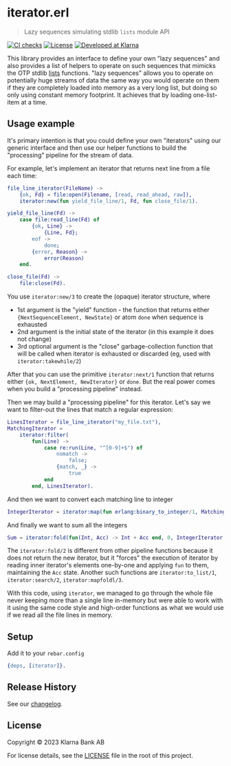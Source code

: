 # iterator.erl
> Lazy sequences simulating stdlib `lists` module API

[![CI checks](https://github.com/klarna-incubator/iterator-erl/actions/workflows/ci.yml/badge.svg)](https://github.com/klarna-incubator/iterator-erl/actions/workflows/ci.yml)
[![License][license-image]][license-url]
[![Developed at Klarna][klarna-image]][klarna-url]


This library provides an interface to define your own "lazy sequences" and also provides a list of
helpers to operate on such sequences that mimicks the OTP stdlib [lists](https://www.erlang.org/doc/man/lists)
functions.
"lazy sequences" allows you to operate on potentially huge streams of data the same way you would
operate on them if they are completely loaded into memory as a very long list, but doing so only
using constant memory footprint. It achieves that by loading one-list-item at a time.

## Usage example

It's primary intention is that you could define your own "iterators" using our generic interface
and then use our helper functions to build the "processing" pipeline for the stream of data.

For example, let's implement an iterator that returns next line from a file each time:

```erlang
file_line_iterator(FileName) ->
    {ok, Fd} = file:open(Filename, [read, read_ahead, raw]),
    iterator:new(fun yield_file_line/1, Fd, fun close_file/1).

yield_file_line(Fd) ->
    case file:read_line(Fd) of
        {ok, Line} ->
            {Line, Fd};
        eof ->
            done;
        {error, Reason} ->
            error(Reason)
    end.

close_file(Fd) ->
    file:close(Fd).
```

You use `iterator:new/3` to create the (opaque) iterator structure, where

* 1st argument is the "yield" function - the function that returns either
  `{NextSequenceElement, NewState}` or atom `done` when sequence is exhausted
* 2nd argument is the initial state of the iterator (in this example it does not change)
* 3rd optional argument is the "close" garbage-collection function that will be called when
  iterator is exhausted or discarded (eg, used with `iterator:takewhile/2`)

After that you can use the primitive `iterator:next/1` function that returns either
`{ok, NextElement, NewIterator}` or `done`. But the real power comes when you build
a "processing pipeline" instead.

Then we may build a "processing pipeline" for this iterator. Let's say we want to filter-out the
lines that match a regular expression:

```erlang
LinesIterator = file_line_iterator("my_file.txt"),
MatchingIterator =
    iterator:filter(
        fun(Line) ->
            case re:run(Line, "^[0-9]+$") of
                nomatch ->
                    false;
                {match, _} ->
                    true
            end
        end, LinesIterator).
```

And then we want to convert each matching line to integer

```erlang
IntegerIterator = iterator:map(fun erlang:binary_to_integer/1, MatchingIterator).
```

And finally we want to sum all the integers

```erlang
Sum = iterator:fold(fun(Int, Acc) -> Int + Acc end, 0, IntegerIterator).
```

The `iterator:fold/2` is different from other pipeline functions because it does not return
the new iterator, but it "forces" the execution of iterator by reading inner iterator's elements
one-by-one and applying `fun` to them, maintaining the `Acc` state.
Another such functions are `iterator:to_list/1`, `iterator:search/2`, `iterator:mapfoldl/3`.

With this code, using `iterator`, we managed to go through the whole file never keeping more than
a single line in-memory but were able to work with it using the same code style and high-order
functions as what we would use if we read all the file lines in memory.

## Setup

Add it to your `rebar.config`

```erlang
{deps, [iterator]}.
```

## Release History

See our [changelog](CHANGELOG.md).

## License

Copyright © 2023 Klarna Bank AB

For license details, see the [LICENSE](LICENSE) file in the root of this project.


<!-- Markdown link & img dfn's -->
[ci-image]: https://img.shields.io/badge/build-passing-brightgreen?style=flat-square
[ci-url]: https://github.com/klarna-incubator/TODO
[license-image]: https://img.shields.io/badge/license-Apache%202-blue?style=flat-square
[license-url]: http://www.apache.org/licenses/LICENSE-2.0
[klarna-image]: https://img.shields.io/badge/%20-Developed%20at%20Klarna-black?style=flat-square&labelColor=ffb3c7&logo=klarna&logoColor=black
[klarna-url]: https://klarna.github.io

